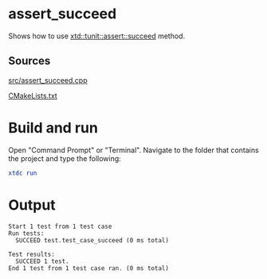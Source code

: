 # assert_succeed

Shows how to use [xtd::tunit::assert::succeed](https://gammasoft71.github.io/xtd/reference_guides/latest/classxtd_1_1tunit_1_1base__assert.html#afb1ba9d11011565681ff2b7ff593272a) method.

## Sources

[src/assert_succeed.cpp](src/assert_succeed.cpp)

[CMakeLists.txt](CMakeLists.txt)

# Build and run

Open "Command Prompt" or "Terminal". Navigate to the folder that contains the project and type the following:

```cmake
xtdc run
```

# Output

```
Start 1 test from 1 test case
Run tests:
  SUCCEED test.test_case_succeed (0 ms total)

Test results:
  SUCCEED 1 test.
End 1 test from 1 test case ran. (0 ms total)
```
